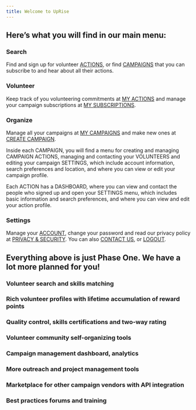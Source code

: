 ```yaml
---
title: Welcome to UpRise
---
```


Here’s what you will find in our main menu:
-------------------------------------------

### Search

Find and sign up for volunteer [ACTIONS](/search/search-actions), or find [CAMPAIGNS](/search/search-campaigns) that you
can subscribe to and hear about all their actions.

### 

### Volunteer

Keep track of you volunteering commitments at [MY ACTIONS](/volunteer/action-commitments) and manage
your campaign subscriptions at [MY SUBSCRIPTIONS](/volunteer/campaign-subscriptions).

### 

### Organize

Manage all your campaigns at [MY CAMPAIGNS](/organize) and make new ones at [CREATE CAMPAIGN](/organize/create-campaign).

Inside each CAMPAIGN, you will find a menu for creating and managing
CAMPAIGN ACTIONS, managing and contacting your VOLUNTEERS and editing
your campaign SETTINGS, which include account information, search
preferences and location, and where you can view or edit your campaign
profile.

Each ACTION has a DASHBOARD, where you can view and contact the people
who signed up and open your SETTINGS menu, which includes basic
information and search preferences, and where you can view and edit your
action profile.

### 

### Settings

Manage your [ACCOUNT](/settings/account), change your password and read our privacy policy
at [PRIVACY & SECURITY](/settings/privacy-security). You can also [CONTACT US](/settings/contact), or [LOGOUT](/logout).

### 

Everything above is just Phase One. We have a lot more planned for you!
-----------------------------------------------------------------------

### Volunteer search and skills matching

### Rich volunteer profiles with lifetime accumulation of reward points

### Quality control, skills certifications and two-way rating

### Volunteer community self-organizing tools

### Campaign management dashboard, analytics

### More outreach and project management tools

### Marketplace for other campaign vendors with API integration

### Best practices forums and training
